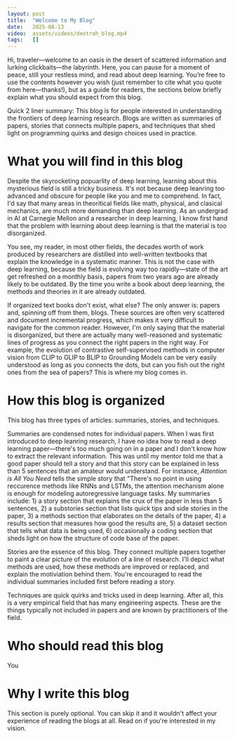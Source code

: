 ```yaml
---
layout: post
title:  "Welcome to My Blog"
date:   2025-08-13
video:  assets/videos/dextrah_blog.mp4
tags:   []
---
```


Hi, traveler—welcome to an oasis in the desert of scattered information and lurking clickbaits—the labyrinth. Here, you can pause for a moment of peace, still your restless mind, and read about deep learning. You’re free to use the contents however you wish (just remember to cite what you quote from here—thanks!), but as a guide for readers, the sections below briefly explain what you should expect from this blog.

Quick 2 liner summary: This blog is for people interested in understanding the frontiers of deep learning research. Blogs are written as summaries of papers, stories that connects multiple papers, and techniques that shed light on programming quirks and design choices used in practice. 

# What you will find in this blog
Despite the skyrocketing popuarlity of deep learning, learning about this mysterious field is still a tricky business. It's not because deep leanring too advanced and obscure for people like you and me to comprehend. In fact, I'd say that many areas in theoritical fields like math, physical, and clasical mechanics, are much more demanding than deep learning. As an undergrad in AI at Carnegie Mellon and a researcher in deep learning, I know first hand that the problem with learning about deep learning is that the material is too disorganized.

You see, my reader, in most other fields, the decades worth of work produced by researchers are distilled into well-written textbooks that explain the knowledge in a systematic manner. This is not the case with deep learning, because the field is evolving way too rapidly—state of the art get refreshed on a monthly basis, papers from two years ago are already likely to be outdated. By the time you write a book about deep learning, the methods and theories in it are already outdated.

If organized text books don't exist, what else? The only answer is: papers and, spinning off from them, blogs. These sources are often very scattered and document incremental progress, which makes it very difficult to navigate for the common reader. However, I'm only saying that the material is disorganized, but there are actually many well-reasoned and systematic lines of progress as you connect the right papers in the right way. For example, the evolution of contrastive self-supervised methods in computer vision from CLIP to GLIP to BLIP to Grounding Models can be very easily understood as long as you connects the dots, but can you fish out the right ones from the sea of papers? This is where my blog comes in.


# How this blog is organized
This blog has three types of articles: summaries, stories, and techniques. 

Summaries are condensed notes for individual papers. When I was first introduced to deep leanring research, I have no idea how to read a deep learning paper—there's too much going on in a paper and I don't know how to extract the relevant information. This was until my mentor told me that a good paper should tell a story and that this story can be explained in less than 5 sentences that an amateur would understand. For instance, *Attention is All You Need* tells the simple story that "There's no point in using reccurence methods like RNNs and LSTMs, the attention mechanism alone is enough for modeling autoregressive language tasks. My summaries include: 1) a story section that explains the crux of the paper in less than 5 sentences, 2) a substories section that lists quick tips and side stories in the paper, 3) a methods section that elaborates on the details of the paper, 4) a results section that measures how good the results are, 5) a dataset section that tells what data is being used, 6) occasionally a coding section that sheds light on how the structure of code base of the paper.

Stories are the essence of this blog. They connect multiple papers together to paint a clear picture of the evolution of a line of research. I'll depict what methods are used, how these methods are improved or replaced, and explain the motiviation behind them. You're encouraged to read the individual summaries included first before reading a story.

Techniques are quick quirks and tricks used in deep learning. After all, this is a very empirical field that has many engineering aspects. These are the things typically not included in papers and are known by practitioners of the field.


# Who should read this blog
You






# Why I write this blog
This section is purely optional. You can skip it and it wouldn't affect your experience of reading the blogs at all. Read on if you're interested in my vision.

